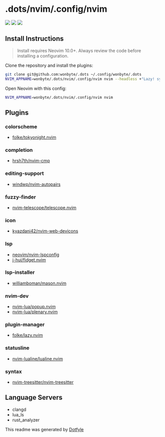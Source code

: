 # .dots/nvim/.config/nvim

<a href="https://dotfyle.com/wonbyte/dots-nvim-config-nvim"><img src="https://dotfyle.com/wonbyte/dots-nvim-config-nvim/badges/plugins?style=flat" /></a>
<a href="https://dotfyle.com/wonbyte/dots-nvim-config-nvim"><img src="https://dotfyle.com/wonbyte/dots-nvim-config-nvim/badges/leaderkey?style=flat" /></a>
<a href="https://dotfyle.com/wonbyte/dots-nvim-config-nvim"><img src="https://dotfyle.com/wonbyte/dots-nvim-config-nvim/badges/plugin-manager?style=flat" /></a>


## Install Instructions

 > Install requires Neovim 10.0+. Always review the code before installing a configuration.

Clone the repository and install the plugins:

```sh
git clone git@github.com:wonbyte/.dots ~/.config/wonbyte/.dots
NVIM_APPNAME=wonbyte/.dots/nvim/.config/nvim nvim --headless +"Lazy! sync" +qa
```

Open Neovim with this config:

```sh
NVIM_APPNAME=wonbyte/.dots/nvim/.config/nvim nvim
```

## Plugins

### colorscheme

+ [folke/tokyonight.nvim](https://dotfyle.com/plugins/folke/tokyonight.nvim)
### completion

+ [hrsh7th/nvim-cmp](https://dotfyle.com/plugins/hrsh7th/nvim-cmp)
### editing-support

+ [windwp/nvim-autopairs](https://dotfyle.com/plugins/windwp/nvim-autopairs)
### fuzzy-finder

+ [nvim-telescope/telescope.nvim](https://dotfyle.com/plugins/nvim-telescope/telescope.nvim)
### icon

+ [kyazdani42/nvim-web-devicons](https://dotfyle.com/plugins/kyazdani42/nvim-web-devicons)
### lsp

+ [neovim/nvim-lspconfig](https://dotfyle.com/plugins/neovim/nvim-lspconfig)
+ [j-hui/fidget.nvim](https://dotfyle.com/plugins/j-hui/fidget.nvim)
### lsp-installer

+ [williamboman/mason.nvim](https://dotfyle.com/plugins/williamboman/mason.nvim)
### nvim-dev

+ [nvim-lua/popup.nvim](https://dotfyle.com/plugins/nvim-lua/popup.nvim)
+ [nvim-lua/plenary.nvim](https://dotfyle.com/plugins/nvim-lua/plenary.nvim)
### plugin-manager

+ [folke/lazy.nvim](https://dotfyle.com/plugins/folke/lazy.nvim)
### statusline

+ [nvim-lualine/lualine.nvim](https://dotfyle.com/plugins/nvim-lualine/lualine.nvim)
### syntax

+ [nvim-treesitter/nvim-treesitter](https://dotfyle.com/plugins/nvim-treesitter/nvim-treesitter)
## Language Servers

+ clangd
+ lua_ls
+ rust_analyzer

 This readme was generated by [Dotfyle](https://dotfyle.com)
